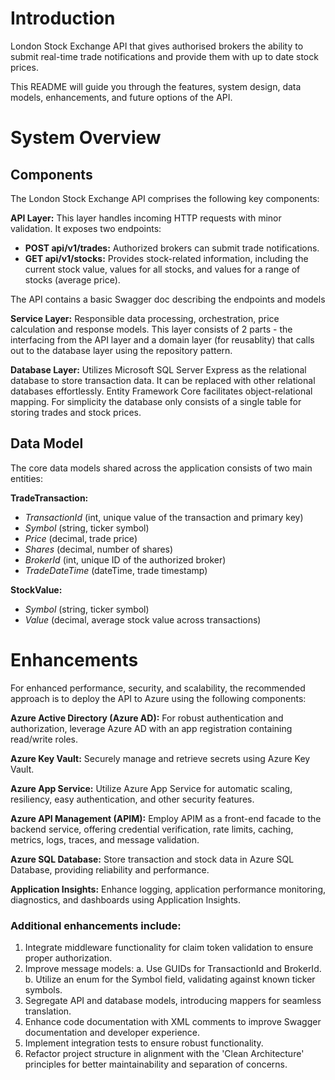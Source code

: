 # Introduction 
London Stock Exchange API that gives authorised brokers the ability to submit real-time trade notifications and provide them with up to date stock prices.

This README will guide you through the features, system design, data models, enhancements, and future options of the API.


# System Overview

## Components 
The London Stock Exchange API comprises the following key components:

**API Layer:** This layer handles incoming HTTP requests with minor validation. It exposes two endpoints:
- **POST api/v1/trades:** Authorized brokers can submit trade notifications.
- **GET api/v1/stocks:** Provides stock-related information, including the current stock value, values for all stocks, and values for a range of stocks (average price).

The API contains a basic Swagger doc describing the endpoints and models

**Service Layer:** Responsible data processing, orchestration, price calculation and response models. This layer consists of 2 parts - the interfacing from the API layer and a domain layer (for reusablity) that calls out to the database layer using the repository pattern. 

**Database Layer:** Utilizes Microsoft SQL Server Express as the relational database to store transaction data. It can be replaced with other relational databases effortlessly. Entity Framework Core facilitates object-relational mapping. For simplicity the database only consists of a single table for storing trades and stock prices. 

## Data Model
The core data models shared across the application consists of two main entities:

**TradeTransaction:**
- *TransactionId* (int, unique value of the transaction and primary key)
- *Symbol* (string, ticker symbol)
- *Price* (decimal, trade price)
- *Shares* (decimal, number of shares)
- *BrokerId* (int, unique ID of the authorized broker)
- *TradeDateTime* (dateTime, trade timestamp)

**StockValue:**
- *Symbol* (string, ticker symbol)
- *Value* (decimal, average stock value across transactions)

# Enhancements
For enhanced performance, security, and scalability, the recommended approach is to deploy the API to Azure using the following components:

**Azure Active Directory (Azure AD):** For robust authentication and authorization, leverage Azure AD with an app registration containing read/write roles.

**Azure Key Vault:** Securely manage and retrieve secrets using Azure Key Vault.

**Azure App Service:** Utilize Azure App Service for automatic scaling, resiliency, easy authentication, and other security features.

**Azure API Management (APIM):** Employ APIM as a front-end facade to the backend service, offering credential verification, rate limits, caching, metrics, logs, traces, and message validation.

**Azure SQL Database:** Store transaction and stock data in Azure SQL Database, providing reliability and performance.

**Application Insights:** Enhance logging, application performance monitoring, diagnostics, and dashboards using Application Insights.


### Additional enhancements include:
1. Integrate middleware functionality for claim token validation to ensure proper authorization.
2. Improve message models:
   a. Use GUIDs for TransactionId and BrokerId.
   b. Utilize an enum for the Symbol field, validating against known ticker symbols.
3. Segregate API and database models, introducing mappers for seamless translation.
4. Enhance code documentation with XML comments to improve Swagger documentation and developer experience.
5. Implement integration tests to ensure robust functionality.
6. Refactor project structure in alignment with the 'Clean Architecture' principles for better maintainability and separation of concerns.
